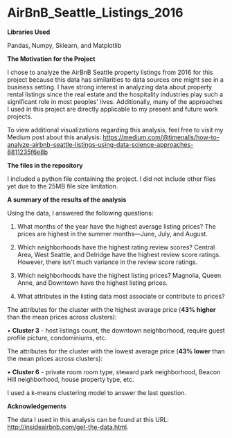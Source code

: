 # AirBnB_Seattle_Listings_2016


**Libraries Used**

Pandas, Numpy, Sklearn, and Matplotlib


**The Motivation for the Project**

I chose to analyze the AirBnB Seattle property listings from 2016 for this project because this data has similarities to data sources one might see in a business setting. I have strong interest in analyzing data about property rental listings since the real estate and the hospitality industries play such a significant role in most peoples' lives. Additionally, many of the approaches I used in this project are directly applicable to my present and future work projects.

To view additional visualizations regarding this analysis, feel free to visit my Medium post about this analysis: https://medium.com/@timenalls/how-to-analyze-airbnb-seattle-listings-using-data-science-approaches-8811235f6e8b


**The files in the repository**

I included a python file containing the project. I did not include other files yet due to the 25MB file size limitation.


**A summary of the results of the analysis**

Using the data, I answered the following questions:

  1. What months of the year have the highest average listing prices?
      The prices are highest in the summer months—June, July, and August.

  2. Which neighborhoods have the highest rating review scores?
      Central Area, West Seattle, and Delridge have the highest review score ratings. However, there isn't much variance in the review    score ratings.

  3. Which neighborhoods have the highest listing prices?
      Magnolia, Queen Anne, and Downtown have the highest listing prices.

  4. What attributes in the listing data most associate or contribute to prices?
      

The attributes for the cluster with the highest average price (**43% higher** than the mean prices across clusters):
      
      
  • **Cluster 3** - host listings count, the downtown neighborhood, require guest profile picture, condominiums, etc.

  The attributes for the cluster with the lowest average price (**43% lower** than the mean prices across clusters):

  • **Cluster 6** - private room room type, steward park neighborhood, Beacon Hill neighborhood, house property type, etc.
 

I used a k-means clustering model to answer the last question.

 
**Acknowledgements**

The data I used in this analysis can be found at this URL: http://insideairbnb.com/get-the-data.html.
